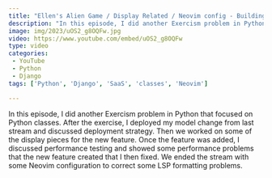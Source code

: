 ```yaml
---
title: "Ellen's Alien Game / Display Related / Neovim config - Building SaaS #157"
description: "In this episode, I did another Exercism problem in Python that focused on Python classes. After the exercise, I deployed my model change from last stream and discussed deployment strategy. Then we worked on some of the display pieces for the new feature. Once the feature was added, I discussed performance testing and showed some performance problems that the new feature created that I then fixed. We ended the stream with some Neovim configuration to correct some LSP formatting problems."
image: img/2023/uOS2_g8OQFw.jpg
video: https://www.youtube.com/embed/uOS2_g8OQFw
type: video
categories:
 - YouTube
 - Python
 - Django
tags: ['Python', 'Django', 'SaaS', 'classes', 'Neovim']

---
```


In this episode, I did another Exercism problem in Python that focused on Python classes. After the exercise, I deployed my model change from last stream and discussed deployment strategy. Then we worked on some of the display pieces for the new feature. Once the feature was added, I discussed performance testing and showed some performance problems that the new feature created that I then fixed. We ended the stream with some Neovim configuration to correct some LSP formatting problems.
